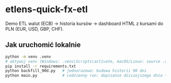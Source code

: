 # etlens-quick-fx-etl

Demo ETL walut (ECB) → historia kursów → dashboard HTML z kursami do PLN (EUR, USD, GBP, CHF).

## Jak uruchomić lokalnie
```bash
python -m venv .venv
# aktywuj venv (Windows: .venv\Scripts\activate, macOS/Linux: source .venv/bin/activate)
pip install -r requirements.txt
python backfill_90d.py   # jednorazowo: budowa historii 90 dni
python main.py           # codzienny run: dopisanie dzisiejszego dnia + dashboard
